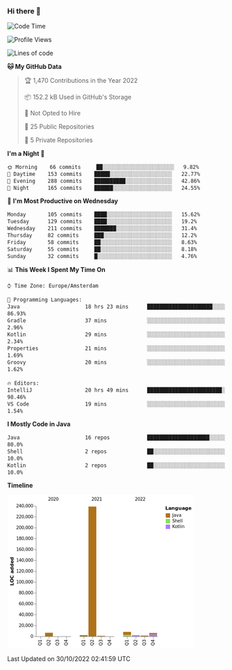 ### Hi there 👋


<!--START_SECTION:waka-->
![Code Time](http://img.shields.io/badge/Code%20Time-2%2C577%20hrs%2013%20mins-blue)

![Profile Views](http://img.shields.io/badge/Profile%20Views-0-blue)

![Lines of code](https://img.shields.io/badge/From%20Hello%20World%20I%27ve%20Written-266%20Thousand%20lines%20of%20code-blue)

**🐱 My GitHub Data** 

> 🏆 1,470 Contributions in the Year 2022
 > 
> 📦 152.2 kB Used in GitHub's Storage 
 > 
> 🚫 Not Opted to Hire
 > 
> 📜 25 Public Repositories 
 > 
> 🔑 5 Private Repositories  
 > 
**I'm a Night 🦉** 

```text
🌞 Morning    66 commits     ██░░░░░░░░░░░░░░░░░░░░░░░   9.82% 
🌆 Daytime    153 commits    █████░░░░░░░░░░░░░░░░░░░░   22.77% 
🌃 Evening    288 commits    ██████████░░░░░░░░░░░░░░░   42.86% 
🌙 Night      165 commits    ██████░░░░░░░░░░░░░░░░░░░   24.55%

```
📅 **I'm Most Productive on Wednesday** 

```text
Monday       105 commits    ████░░░░░░░░░░░░░░░░░░░░░   15.62% 
Tuesday      129 commits    ████░░░░░░░░░░░░░░░░░░░░░   19.2% 
Wednesday    211 commits    ███████░░░░░░░░░░░░░░░░░░   31.4% 
Thursday     82 commits     ███░░░░░░░░░░░░░░░░░░░░░░   12.2% 
Friday       58 commits     ██░░░░░░░░░░░░░░░░░░░░░░░   8.63% 
Saturday     55 commits     ██░░░░░░░░░░░░░░░░░░░░░░░   8.18% 
Sunday       32 commits     █░░░░░░░░░░░░░░░░░░░░░░░░   4.76%

```


📊 **This Week I Spent My Time On** 

```text
⌚︎ Time Zone: Europe/Amsterdam

💬 Programming Languages: 
Java                     18 hrs 23 mins      █████████████████████░░░░   86.93% 
Gradle                   37 mins             ░░░░░░░░░░░░░░░░░░░░░░░░░   2.96% 
Kotlin                   29 mins             ░░░░░░░░░░░░░░░░░░░░░░░░░   2.34% 
Properties               21 mins             ░░░░░░░░░░░░░░░░░░░░░░░░░   1.69% 
Groovy                   20 mins             ░░░░░░░░░░░░░░░░░░░░░░░░░   1.62%

🔥 Editors: 
IntelliJ                 20 hrs 49 mins      ████████████████████████░   98.46% 
VS Code                  19 mins             ░░░░░░░░░░░░░░░░░░░░░░░░░   1.54%

```

**I Mostly Code in Java** 

```text
Java                     16 repos            ████████████████████░░░░░   80.0% 
Shell                    2 repos             ██░░░░░░░░░░░░░░░░░░░░░░░   10.0% 
Kotlin                   2 repos             ██░░░░░░░░░░░░░░░░░░░░░░░   10.0%

```


**Timeline**

![Chart not found](https://raw.githubusercontent.com/powercasgamer/powercasgamer/master/charts/bar_graph.png) 


 Last Updated on 30/10/2022 02:41:59 UTC
<!--END_SECTION:waka-->
